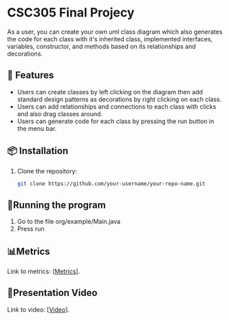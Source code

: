 # CSC305 Final Projecy

As a user, you can create your own uml class diagram which also generates the code for each class with it's inherited class, implemented interfaces, variables, constructor, and methods based on its relationships and decorations. 

## 🚀 Features

- Users can create classes by left clicking on the diagram then add standard design patterns as decorations by right clicking on each class.
- Users can add relationships and connections to each class with clicks and also drag classes around.
- Users can generate code for each class by pressing the run button in the menu bar.

## 📦 Installation

1. Clone the repository:
   ```bash
   git clone https://github.com/your-username/your-repo-name.git

## 🤔Running the program
1. Go to the file org/example/Main.java
2. Press run

## 📊Metrics
Link to metrics: [[Metrics](https://docs.google.com/document/d/1EtocuQH7aap06I-bbPusMFsF8icqM93BBEYvtZngGTI/edit?tab=t.0)].

## 🎥Presentation Video
Link to video: [[Video](https://docs.google.com/document/d/1EtocuQH7aap06I-bbPusMFsF8icqM93BBEYvtZngGTI/edit?tab=t.0)].
